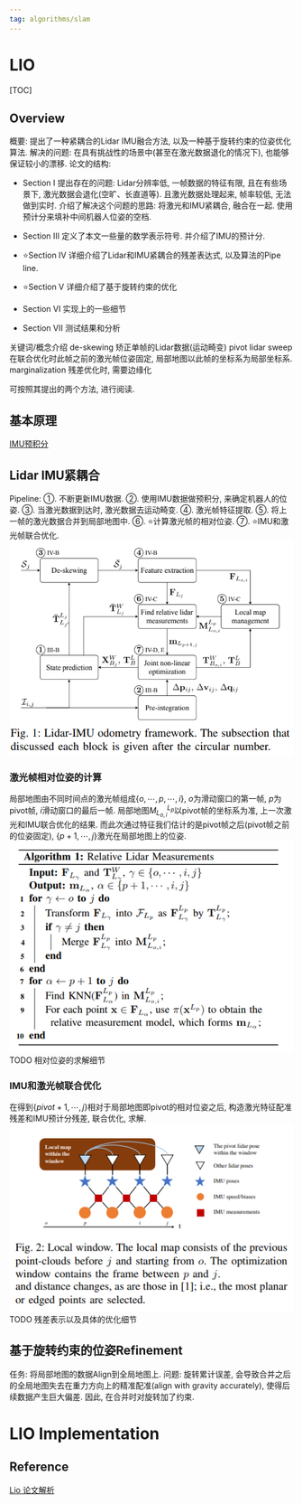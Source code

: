 ```yaml
---
tag: algorithms/slam
---
```

# LIO
[TOC]
## Overview
概要: 提出了一种紧耦合的Lidar IMU融合方法, 以及一种基于旋转约束的位姿优化算法.
解决的问题: 在具有挑战性的场景中(甚至在激光数据退化的情况下), 也能够保证较小的漂移.
论文的结构:
* Section I
提出存在的问题: Lidar分辨率低, 一帧数据的特征有限, 且在有些场景下, 激光数据会退化(空旷、长直道等). 且激光数据处理起来, 帧率较低, 无法做到实时.
介绍了解决这个问题的思路: 将激光和IMU紧耦合, 融合在一起. 使用预计分来填补中间机器人位姿的空档.

* Section III
定义了本文一些量的数学表示符号. 并介绍了IMU的预计分.

* ⭐Section IV
详细介绍了Lidar和IMU紧耦合的残差表达式, 以及算法的Pipe line.

* ⭐Section V
详细介绍了基于旋转约束的优化

* Section VI
实现上的一些细节

* Section VII
测试结果和分析

关键词/概念介绍
de-skewing 矫正单帧的Lidar数据(运动畸变)
pivot lidar sweep 在联合优化时此帧之前的激光帧位姿固定, 局部地图以此帧的坐标系为局部坐标系.
marginalization 残差优化时, 需要边缘化

可按照其提出的两个方法, 进行阅读.

## 基本原理

[IMU预积分](imu_pre_integration.md)


## Lidar IMU紧耦合
Pipeline:
①. 不断更新IMU数据.
②. 使用IMU数据做预积分, 来确定机器人的位姿.
③. 当激光数据到达时, 激光数据去运动畸变.
④. 激光帧特征提取.
⑤. 将上一帧的激光数据合并到局部地图中.
⑥. ⭐计算激光帧的相对位姿.
⑦. ⭐IMU和激光帧联合优化. 
![LIO framework](/rc/lio_framework.PNG)

### 激光帧相对位姿的计算
局部地图由不同时间点的激光帧组成$\{o, \cdots , p, \cdots, i\}$, $o$为滑动窗口的第一帧, $p$为pivot帧, $i$滑动窗口的最后一帧. 局部地图$M_{L_{o,i}}^{L_p}$以pivot帧的坐标系为准, 上一次激光和IMU联合优化的结果. 而此次通过特征我们估计的是pivot帧之后(pivot帧之前的位姿固定), $\{p+1, \cdots, j\}$激光在局部地图上的位姿.
![relative measurement](rc/lio_relative_measurements.PNG)
TODO 相对位姿的求解细节

### IMU和激光帧联合优化
在得到$\{pivot+1, \cdots, j\}$相对于局部地图即pivot的相对位姿之后, 构造激光特征配准残差和IMU预计分残差, 联合优化, 求解.
![Lidar IMU couple](rc/lidar_imu_couple.PNG)
TODO 残差表示以及具体的优化细节

## 基于旋转约束的位姿Refinement
任务: 将局部地图的数据Align到全局地图上.
问题: 旋转累计误差, 会导致合并之后的全局地图失去在重力方向上的精准配准(align with gravity accurately), 使得后续数据产生巨大偏差.
因此, 在合并时对旋转加了约束.

# LIO Implementation


## Reference
[Lio 论文解析](https://zhuanlan.zhihu.com/p/24709748)
